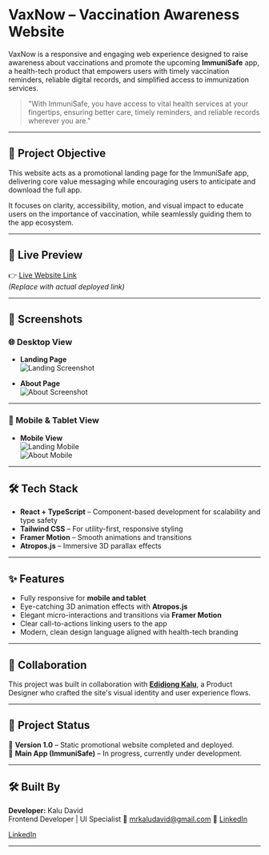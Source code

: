 # VaxNow – Vaccination Awareness Website

VaxNow is a responsive and engaging web experience designed to raise awareness about vaccinations and promote the upcoming **ImmuniSafe** app, a health-tech product that empowers users with timely vaccination reminders, reliable digital records, and simplified access to immunization services.

> "With ImmuniSafe, you have access to vital health services at your fingertips, ensuring better care, timely reminders, and reliable records wherever you are."

---

## 🧠 Project Objective

This website acts as a promotional landing page for the ImmuniSafe app, delivering core value messaging while encouraging users to anticipate and download the full app. 

It focuses on clarity, accessibility, motion, and visual impact to educate users on the importance of vaccination, while seamlessly guiding them to the app ecosystem.

---

## 🚀 Live Preview

👉 [Live Website Link](https://your-live-site-url.com)  
*(Replace with actual deployed link)*

---

## 📸 Screenshots

### 🌐 Desktop View

- **Landing Page**  
  ![Landing Screenshot](./screenshots/landing-desktop.png)

- **About Page**  
  ![About Screenshot](./screenshots/about-desktop.png)

---

### 📱 Mobile & Tablet View

- **Mobile View**  
  ![Landing Mobile](./screenshots/landing-mobile.png)  
  ![About Mobile](./screenshots/about-mobile.png)

---

## 🛠️ Tech Stack

- **React + TypeScript** – Component-based development for scalability and type safety  
- **Tailwind CSS** – For utility-first, responsive styling  
- **Framer Motion** – Smooth animations and transitions  
- **Atropos.js** – Immersive 3D parallax effects  

---

## ✨ Features

- Fully responsive for **mobile and tablet**
- Eye-catching 3D animation effects with **Atropos.js**
- Elegant micro-interactions and transitions via **Framer Motion**
- Clear call-to-actions linking users to the app
- Modern, clean design language aligned with health-tech branding

---

## 🤝 Collaboration

This project was built in collaboration with **[Edidiong Kalu](https://www.linkedin.com/in/edidiongkalu/)**, a Product Designer who crafted the site's visual identity and user experience flows.

---

## 📌 Project Status

🔧 **Version 1.0** – Static promotional website completed and deployed.  
📱 **Main App (ImmuniSafe)** – In progress, currently under development.

---


## 🛠 Built By

**Developer:** Kalu David  
Frontend Developer | UI Specialist
📧 mrkaludavid@gmail.com
💼  [LinkedIn](https://www.linkedin.com/in/kalu-david-a2771723a/)

[LinkedIn](https://www.linkedin.com/in/kalu-david-a2771723a/)

---


